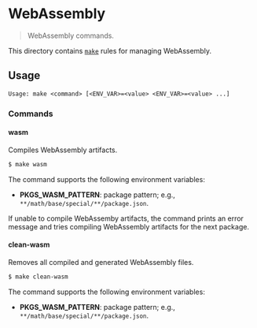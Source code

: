 # WebAssembly

> WebAssembly commands.

<!-- Section to include introductory text. Make sure to keep an empty line after the intro `section` element and another before the `/section` close. -->

<section class="intro">

This directory contains [`make`][make] rules for managing WebAssembly.

</section>

<!-- /.intro -->

<!-- Usage documentation. -->

<section class="usage">

## Usage

```text
Usage: make <command> [<ENV_VAR>=<value> <ENV_VAR>=<value> ...]
```

### Commands

#### wasm

Compiles WebAssembly artifacts.

<!-- run-disable -->

```bash
$ make wasm
```

The command supports the following environment variables:

-   **PKGS_WASM_PATTERN**: package pattern; e.g., `**/math/base/special/**/package.json`.

If unable to compile WebAssemby artifacts, the command prints an error message and tries compiling WebAssembly artifacts for the next package.

#### clean-wasm

Removes all compiled and generated WebAssembly files.

<!-- run-disable -->

```bash
$ make clean-wasm
```

The command supports the following environment variables:

-   **PKGS_WASM_PATTERN**: package pattern; e.g., `**/math/base/special/**/package.json`.

</section>

<!-- /.usage -->

<!-- Section to include notes. Make sure to keep an empty line after the `section` element and another before the `/section` close. -->

<section class="notes">

</section>

<!-- /.notes -->

<!-- Section for all links. Make sure to keep an empty line after the `section` element and another before the `/section` close. -->

<section class="links">

[make]: https://www.gnu.org/software/make/

</section>

<!-- /.links -->
